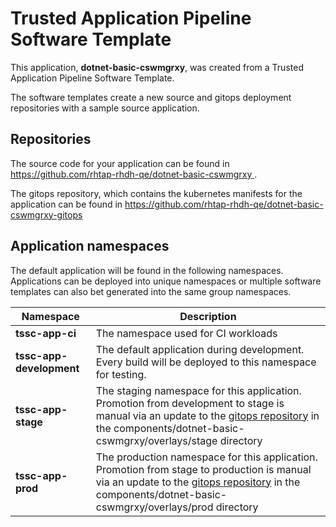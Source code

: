 # Trusted Application Pipeline Software Template

This application, **dotnet-basic-cswmgrxy**, was created from a Trusted Application Pipeline Software Template.

The software templates create a new source and gitops deployment repositories with a sample source application. 

## Repositories

The source code for your application can be found in [https://github.com/rhtap-rhdh-qe/dotnet-basic-cswmgrxy ](https://github.com/rhtap-rhdh-qe/dotnet-basic-cswmgrxy ).
 
The gitops repository, which contains the kubernetes manifests for the application can be found in 
[https://github.com/rhtap-rhdh-qe/dotnet-basic-cswmgrxy-gitops ](https://github.com/rhtap-rhdh-qe/dotnet-basic-cswmgrxy-gitops ) 

## Application namespaces 

The default application will be found in the following namespaces. Applications can be deployed into unique namespaces or multiple software templates can also bet generated into the same group namespaces.  

|  Namespace   |  Description   |  
| -------- | -------- |
| **tssc-app-ci** | The namespace used for CI workloads |
| **tssc-app-development** | The default application during development. Every build will be deployed to this namespace for testing. |
| **tssc-app-stage** | The staging namespace for this application. Promotion from development to stage is manual via an update to the [gitops repository](https://github.com/rhtap-rhdh-qe/dotnet-basic-cswmgrxy-gitops ) in the components/dotnet-basic-cswmgrxy/overlays/stage directory |
| **tssc-app-prod** | The production namespace for this application. Promotion from stage to production is manual via an update to the [gitops repository](https://github.com/rhtap-rhdh-qe/dotnet-basic-cswmgrxy-gitops ) in the components/dotnet-basic-cswmgrxy/overlays/prod directory |